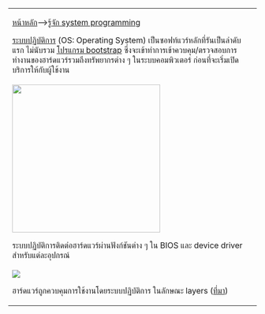 <table width='500'>
<td>

<a href='CourseSchedule2555_2.md'>หน้าหลัก</a>--><a href='Knowing_System_Programming.md'>รู้จัก system programming</a>

<a href='http://th.wikipedia.org/wiki/%E0%B8%A3%E0%B8%B0%E0%B8%9A%E0%B8%9A%E0%B8%9B%E0%B8%8F%E0%B8%B4%E0%B8%9A%E0%B8%B1%E0%B8%95%E0%B8%B4%E0%B8%81%E0%B8%B2%E0%B8%A3'>ระบบปฏิบัติการ</a> (OS: Operating System) เป็นซอฟท์แวร์หลักที่รันเป็นลำดับแรก ไม่นับรวม <a href='http://en.wikipedia.org/wiki/Bootstrap_program'>โปรแกรม bootstrap</a> ซึ่งจะเข้าทำการเข้าควบคุม/ตรวจสอบการทำงานของฮาร์ดแวร์รวมถึงทรัพยากรต่าง ๆ ในระบบคอมพิวเตอร์ ก่อนที่จะเริ่มเปิดบริการให้กับผู้ใช้งาน<br>
<br>
<img width='300' src='http://karbosguide.com/images/u1881.gif'>

ระบบปฏิบัติการติดต่อฮาร์ดแวร์ผ่านฟังก์ชันต่าง ๆ ใน BIOS และ device driver สำหรับแต่ละอุปกรณ์<br>
<br>
<img src='http://ph7spot.com/diagrams/unix_kernel_and_application_layers.png' />

ฮาร์ดแวร์ถูกควบคุมการใช้งานโดยระบบปฏิบัติการ ในลักษณะ layers (<a href='http://ph7spot.com/diagrams/unix_kernel_and_application_layers.png'>ที่มา</a>)